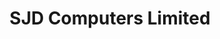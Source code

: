 ---
title: "SJD Computers Limited"
url: /barton-upon-humber/sjd-computers-limited/
shop: Allgemein
---